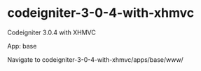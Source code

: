 # codeigniter-3-0-4-with-xhmvc
Codeigniter 3.0.4 with XHMVC

App: base

Navigate to codeigniter-3-0-4-with-xhmvc/apps/base/www/

